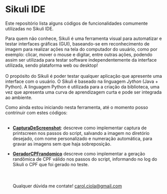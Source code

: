 # Sikuli IDE

Este repositório  lista  alguns códigos de funcionalidades comumente utilizadas no Sikuli IDE. 

Para quem não conhece, Sikuli é uma ferramenta visual para automatizar e testar interfaces gráficas (GUI), baseando-se em reconhecimento de imagem para realizar ações na tela do computador do usuário, como por exemplo: clicar, mover o mouse e digitar, entre outras ações, podendo assim ser utilizada para testar software independentemente da interface utilizada, sendo plataforma web ou desktop!
<br></br>
O propósito do Sikuli é poder testar qualquer aplicação que apresente uma interface com o usuário. O Sikuli é baseado na linguagem <i>Jython</i> (Java + Python). A linguagem Python é utilizada para a criação da biblioteca, uma vez que apresenta uma curva de aprendizagem curta e pode ser integrada ao ambiente.

Como ainda estou iniciando nesta ferramenta, até o momento posso contrinuir com estes códigos:
<br></br>
- <a href="https://github.com/CarolCiola/SikuliIDE/blob/master/CapturaDeScreenshot.md"><b>CapturaDeScreenshot</b></a>: descreve como implementar captura de printscreen nos passos do script, salvando a imagem no diretório desejado, com nome personalizado e numeração automática, para gravar as imagens sem que haja sobreposição.

- <a href="https://github.com/CarolCiola/SikuliIDE/blob/master/GeradorCPFrandomico.md"><b>GeradorCPFrandomico</b></a> descreve como implementar a geração randômica de CPF válido nos passos do script, informando no log do Sikuli o CPF que foi gerado no teste.
<br></br><br></br>
Qualquer dúvida me contate! carol.ciola@gmail.com
